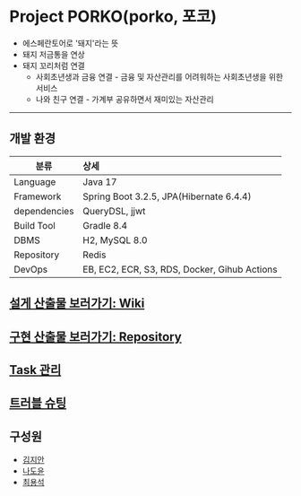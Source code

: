 # Project PORKO(porko, 포코)
- 에스페란토어로 '돼지'라는 뜻
- 돼지 저금통을 연상
- 돼지 꼬리처럼 연결
  - 사회초년생과 금융 연결 - 금융 및 자산관리를 어려워하는 사회초년생을 위한 서비스
  - 나와 친구 연결 - 가계부 공유하면서 재미있는 자산관리

---
## 개발 환경

|분류|상세|
| ---------- | :--------- |
|Language|Java 17|
|Framework|Spring Boot 3.2.5, JPA(Hibernate 6.4.4)|
|dependencies|QueryDSL, jjwt|
|Build Tool|Gradle 8.4|
|DBMS|H2, MySQL 8.0|
|Repository|Redis|
|DevOps|EB, EC2, ECR, S3, RDS, Docker, Gihub Actions|

## [설게 산출물 보러가기: Wiki](https://github.com/project-porko/porko-service/wiki)

## [구현 산출물 보러가기: Repository](https://github.com/project-porko/porko-service)

## [Task 관리](https://github.com/orgs/project-porko/projects/3)

## [트러블 슈팅]([https://github.com/project-porko/porko-service/wiki](https://github.com/project-porko/porko-service/discussions/categories/trouble-shooting))

## 구성원
- [김지안](https://github.com/twonabi)
- [나도윤](https://github.com/ratcomp9992)
- [최용석](https://github.com/choi-ys)

<!--

**Here are some ideas to get you started:**

🙋‍♀️ A short introduction - what is your organization all about?
🌈 Contribution guidelines - how can the community get involved?
👩‍💻 Useful resources - where can the community find your docs? Is there anything else the community should know?
🍿 Fun facts - what does your team eat for breakfast?
🧙 Remember, you can do mighty things with the power of [Markdown](https://docs.github.com/github/writing-on-github/getting-started-with-writing-and-formatting-on-github/basic-writing-and-formatting-syntax)
-->
